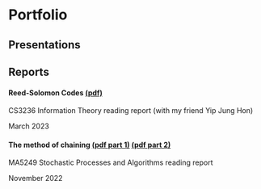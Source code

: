 # Portfolio

## Presentations

## Reports
#### Reed-Solomon Codes [(pdf)](/Reed-Solomon.pdf)

CS3236 Information Theory reading report (with my friend Yip Jung Hon)

March 2023

#### The method of chaining [(pdf part 1)](/MA5249Part1.pdf) [(pdf part 2)](/MA5249Part2.pdf) 

MA5249 Stochastic Processes and Algorithms reading report

November 2022
